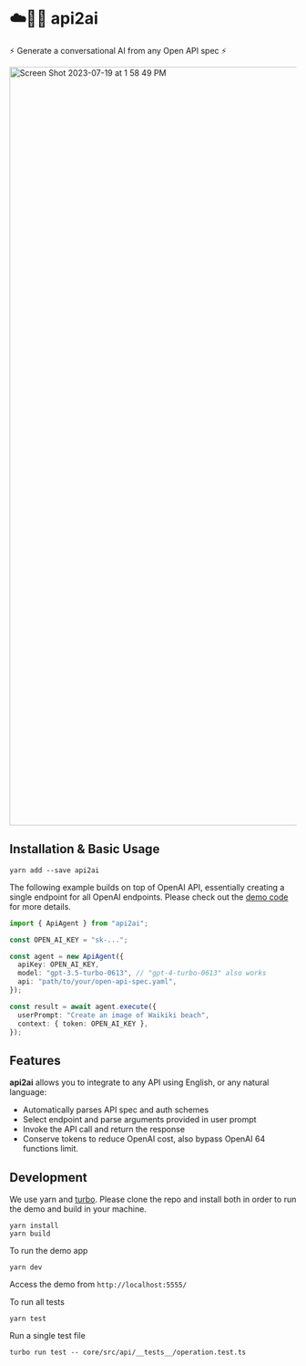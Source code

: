 # ☁️🔗🧠 api2ai

⚡ Generate a conversational AI from any Open API spec ⚡

<img width="1330" alt="Screen Shot 2023-07-19 at 1 58 49 PM" src="https://github.com/mquan/api2ai/assets/138784/90393491-57e1-44e0-955a-4aa1e1673266">

## Installation & Basic Usage

`yarn add --save api2ai`

The following example builds on top of OpenAI API, essentially creating a single endpoint for all OpenAI endpoints. Please check out the [demo code](https://github.com/mquan/api2ai/blob/main/demo/pages/api/ai.ts) for more details.

```typescript
import { ApiAgent } from "api2ai";

const OPEN_AI_KEY = "sk-...";

const agent = new ApiAgent({
  apiKey: OPEN_AI_KEY,
  model: "gpt-3.5-turbo-0613", // "gpt-4-turbo-0613" also works
  api: "path/to/your/open-api-spec.yaml",
});

const result = await agent.execute({
  userPrompt: "Create an image of Waikiki beach",
  context: { token: OPEN_AI_KEY },
});
```

## Features

**api2ai** allows you to integrate to any API using English, or any natural language:

- Automatically parses API spec and auth schemes
- Select endpoint and parse arguments provided in user prompt
- Invoke the API call and return the response
- Conserve tokens to reduce OpenAI cost, also bypass OpenAI 64 functions limit.

## Development

We use yarn and [turbo](https://turbo.build/). Please clone the repo and install both in order to run the demo and build in your machine.

```
yarn install
yarn build
```

To run the demo app

`yarn dev`

Access the demo from `http://localhost:5555/`

To run all tests

`yarn test`

Run a single test file

`turbo run test -- core/src/api/__tests__/operation.test.ts`
